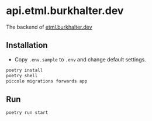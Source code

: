 # api.etml.burkhalter.dev

The backend of [etml.burkhalter.dev](https://github.com/BurkhalterY/etml.burkhalter.dev)

## Installation

- Copy `.env.sample` to `.env` and change default settings.

```bash
poetry install
poetry shell
piccolo migrations forwards app
```

## Run

```bash
poetry run start
```
